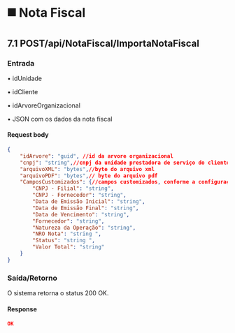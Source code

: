 # ◼️ Nota Fiscal

## 7.1 POST/api/NotaFiscal/ImportaNotaFiscal

### Entrada

• idUnidade

• idCliente

• idArvoreOrganizacional

• JSON com os dados da nota fiscal

#### Request body

```json
{
    "idArvore": "guid", //id da arvore organizacional
    "cnpj": "string",//cnpj da unidade prestadora de serviço do cliente
    "arquivoXML": "bytes",//byte do arquivo xml
    "arquivoPDF": "bytes",// byte do arquivo pdf
    "CamposCustomizados": {//campos customizados, conforme a configuração do idArvore informado.
        "CNPJ - Filial": "string",
        "CNPJ - Fornecedor": "string",
        "Data de Emissão Inicial": "string",
        "Data de Emissão Final": "string",
        "Data de Vencimento": "string",
        "Fornecedor": "string",
        "Natureza da Operação": "string",
        "NRO Nota": "string ",
        "Status": "string ",
        "Valor Total": "string"
    }
}
```

### Saída/Retorno

O sistema retorna o status 200 OK.

#### Response

```json
OK
```

